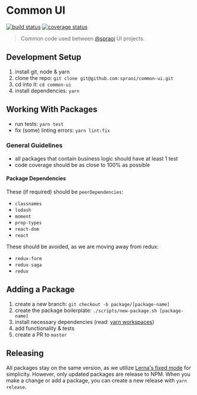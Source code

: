 # Common UI

[![build status](https://travis-ci.org/spraoi/common-ui.svg?branch=master)](https://travis-ci.org/spraoi/common-ui/)
[![coverage status](https://coveralls.io/repos/github/spraoi/common-ui/badge.svg?branch=master)](https://coveralls.io/github/spraoi/common-ui/)

> Common code used between [@spraoi](https://github.com/spraoi/) UI projects.

## Development Setup

1. install git, node & yarn
2. clone the repo: `git clone git@github.com:spraoi/common-ui.git`
3. cd into it: `cd common-ui`
4. install dependencies: `yarn`

## Working With Packages

- run tests: `yarn test`
- fix (some) linting errors: `yarn lint:fix`

### General Guidelines

- all packages that contain business logic should have at least 1 test
- code coverage should be as close to 100% as possible

#### Package Dependencies

These (if required) should be `peerDependencies`:

- `classnames`
- `lodash`
- `moment`
- `prop-types`
- `react-dom`
- `react`

These should be avoided, as we are moving away from redux:

- `redux-form`
- `redux-saga`
- `redux`

## Adding a Package

1. create a new branch: `git checkout -b package/[package-name]`
2. create the package boilerplate: `./scripts/new-package.sh [package-name]`
3. install necessary dependencies (read: [yarn workspaces](https://yarnpkg.com/lang/en/docs/workspaces/))
4. add functionality & tests
5. create a PR to `master`

## Releasing

All packages stay on the same version, as we utilize [Lerna's fixed mode](https://github.com/lerna/lerna#fixedlocked-mode-default) for simplicity. However, only updated packages are release to NPM. When you make a change or add a package, you can create a new release with `yarn release`.
